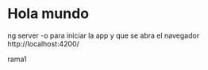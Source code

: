 # Hola mundo
ng server -o para iniciar la app y que se abra el navegador
http://localhost:4200/


rama1
